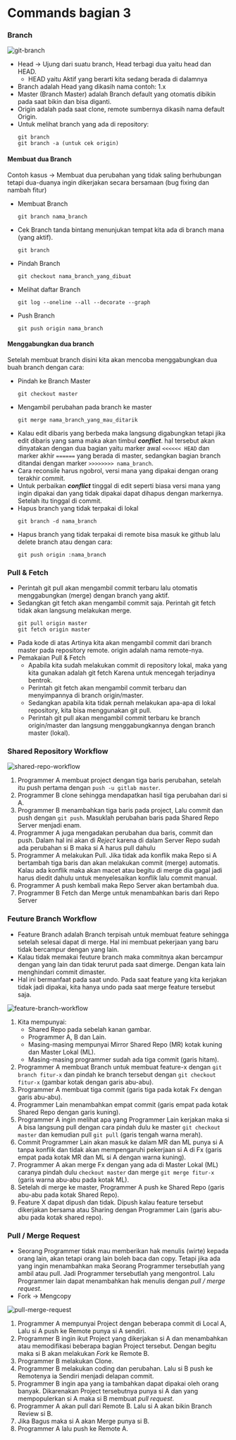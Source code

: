 Commands bagian 3
=================

### Branch
![git-branch](https://github.com/helmiz/git-commands/blob/master/img/git-branch.png)
- Head -> Ujung dari suatu branch, Head terbagi dua yaitu head dan HEAD.
  * HEAD yaitu Aktif yang berarti kita sedang berada di dalamnya
- Branch adalah Head yang dikasih nama contoh: 1.x
- Master (Branch Master) adalah Branch default yang otomatis dibikin pada saat bikin dan bisa diganti.
- Origin adalah pada saat clone, remote sumbernya dikasih nama default Origin.
- Untuk melihat branch yang ada di repository:
  ```
  git branch
  git branch -a (untuk cek origin)
  ```

#### Membuat dua Branch
Contoh kasus -> Membuat dua perubahan yang tidak saling berhubungan tetapi dua-duanya ingin dikerjakan secara bersamaan (bug fixing dan nambah fitur)
- Membuat Branch
	```
	git branch nama_branch
	```
- Cek Branch
     tanda bintang menunjukan tempat kita ada di branch mana (yang aktif).
	```
	git branch
	```
- Pindah Branch
	```
	git checkout nama_branch_yang_dibuat
	```
- Melihat daftar Branch
	```
	git log --oneline --all --decorate --graph
	```
- Push Branch
	```
	git push origin nama_branch
	```

#### Menggabungkan dua branch
Setelah membuat branch disini kita akan mencoba menggabungkan dua buah branch dengan cara:
- Pindah ke Branch Master
	```
	git checkout master
	```
- Mengambil perubahan pada branch ke master
	```
	git merge nama_branch_yang_mau_ditarik
	```
- Kalau edit dibaris yang berbeda maka langsung digabungkan tetapi jika edit dibaris yang sama maka akan timbul _**conflict**_. hal tersebut akan dinyatakan dengan dua bagian yaitu marker awal `<<<<<< HEAD` dan marker akhir `======` yang berada di master, sedangkan bagian branch ditandai dengan marker `>>>>>>>> nama_branch`.
- Cara reconsile harus ngobrol, versi mana yang dipakai dengan orang terakhir commit.
- Untuk perbaikan _**conflict**_ tinggal di edit seperti biasa versi mana yang ingin dipakai dan yang tidak dipakai dapat dihapus dengan markernya. Setelah itu tinggal di commit.
- Hapus branch yang tidak terpakai di lokal
	```
	git branch -d nama_branch
	```
- Hapus branch yang tidak terpakai di remote
bisa masuk ke github lalu delete branch atau dengan cara:
	```
	git push origin :nama_branch
	```
### Pull & Fetch
- Perintah git pull akan mengambil commit terbaru lalu otomatis menggabungkan (merge) dengan branch yang aktif.
- Sedangkan git fetch akan mengambil commit saja. Perintah git fetch tidak akan langsung melakukan merge.
	```
	git pull origin master
	git fetch origin master
	```
- Pada kode di atas Artinya kita akan mengambil commit dari branch master pada repository remote. origin adalah nama remote-nya.
- Pemakaian Pull & Fetch
  * Apabila kita sudah melakukan commit di repository lokal, maka yang kita gunakan adalah git fetch Karena untuk mencegah terjadinya bentrok.
  * Perintah git fetch akan mengambil commit terbaru dan menyimpannya di branch origin/master.
  * Sedangkan apabila kita tidak pernah melakukan apa-apa di lokal repository, kita bisa menggunakan git pull.
  * Perintah git pull akan mengambil commit terbaru ke branch origin/master dan langsung menggabungkannya dengan branch master (lokal).

### Shared Repository Workflow
![shared-repo-workflow](https://github.com/helmiz/git-commands/blob/master/img/shared-repo-workflow.png)

  1. Programmer A membuat project dengan tiga baris perubahan, setelah itu push pertama dengan `push -u gitlab master`.
  2. Programmer B clone sehingga mendapatkan hasil tiga perubahan dari si A.
  3. Programmer B menambahkan tiga baris pada project, Lalu commit dan push dengan `git push`. Masuklah perubahan baris pada Shared Repo Server menjadi enam.
  4. Programmer A juga mengadakan perubahan dua baris, commit dan push. Dalam hal ini akan di *Reject* karena di dalam Server Repo sudah ada perubahan si B maka si A harus pull dahulu
  5. Programmer A melakukan Pull. Jika tidak ada konflik maka Repo si A bertambah tiga baris dan akan melakukan commit (merge) automatis. Kalau ada konflik maka akan macet atau begitu di merge dia gagal jadi harus diedit dahulu untuk menyelesaikan konflik lalu commit manual.
  6. Programmer A push kembali maka Repo Server akan bertambah dua.
  7. Programmer B Fetch dan Merge untuk menambahkan baris dari Repo Server

### Feuture Branch Workflow
- Feature Branch adalah Branch terpisah untuk membuat feature sehingga setelah selesai dapat di merge. Hal ini membuat pekerjaan yang baru tidak bercampur dengan yang lain.
- Kalau tidak memakai feuture branch maka commitnya akan bercampur dengan yang lain dan tidak terurut pada saat dimerge. Dengan kata lain menghindari commit dimaster.
- Hal ini bermanfaat pada saat undo. Pada saat feature yang kita kerjakan tidak jadi dipakai, kita hanya undo pada saat merge feature tersebut saja.

![feature-branch-workflow](https://github.com/helmiz/git-commands/blob/master/img/feature-branch-workflow.png)

1. Kita mempunyai:
   * Shared Repo pada sebelah kanan gambar.
   * Programmer A, B dan Lain.
   * Masing-masing mempunyai Mirror Shared Repo (MR) kotak kuning dan Master Lokal (ML).
   * Masing-masing programmer sudah ada tiga commit (garis hitam).
2. Programmer A membuat Branch untuk membuat feature-x dengan `git branch fitur-x` dan pindah ke branch tersebut dengan `git checkout fitur-x` (gambar kotak dengan garis abu-abu).
3. Programmer A membuat tiga commit (garis tiga pada kotak Fx dengan garis abu-abu).
4. Programmer Lain menambahkan empat commit (garis empat pada kotak Shared Repo dengan garis kuning).
5. Programmer A ingin melihat apa yang Programmer Lain kerjakan maka si A bisa langsung pull dengan cara pindah dulu ke master `git checkout master` dan kemudian pull `git pull` (garis tengah warna merah).
6. Commit Programmer Lain akan masuk ke dalam MR dan ML punya si A tanpa konflik dan tidak akan mempengaruhi pekerjaan si A di Fx (garis empat pada kotak MR dan ML si A dengan warna kuning).
7. Programmer A akan merge Fx dengan yang ada di Master Lokal (ML) caranya pindah dulu `checkout master` dan merge `git merge fitur-x` (garis warna abu-abu pada kotak ML).
8. Setelah di merge ke master, Programmer A push ke Shared Repo (garis abu-abu pada kotak Shared Repo).
9. Feature X dapat dipush dan tidak. Dipush kalau feature tersebut dikerjakan bersama atau Sharing dengan Programmer Lain (garis abu-abu pada kotak shared repo).

### Pull / Merge Request
- Seorang Programmer tidak mau memberikan hak menulis (wirte) kepada orang lain, akan tetapi orang lain boleh baca dan copy. Tetapi jika ada yang ingin menambahkan maka Seorang Programmer tersebutlah yang ambil atau pull. Jadi Programmer tersebutlah yang mengontrol. Lalu Programmer lain dapat menambahkan hak menulis dengan _pull / merge request_.
- Fork -> Mengcopy

![pull-merge-request](https://github.com/helmiz/git-commands/blob/master/img/pull-merge-request.png)

1. Programmer A mempunyai Project dengan beberapa commit di Local A, Lalu si A push ke Remote punya si A sendiri.
2. Programmer B ingin ikut Project yang dikerjakan si A dan menambahkan atau memodifikasi beberapa bagian Project tersebut. Dengan begitu maka si B akan melakukan _Fork_ ke Remote B.
3. Programmer B melakukan Clone.
4. Programmer B melakukan coding dan perubahan. Lalu si B push ke Remotenya ia Sendiri menjadi delapan commit.
5. Programmer B ingin apa yang ia tambahkan dapat dipakai oleh orang banyak. Dikarenakan Project tersebutnya punya si A dan yang mempopulerkan si A maka si B membuat _pull request_.
6. Programmer A akan pull dari Remote B. Lalu si A akan bikin Branch Review si B.
7. Jika Bagus maka si A akan Merge punya si B.
8. Programmer A lalu push ke Remote A.
